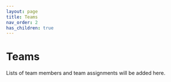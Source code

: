 ```yaml
---
layout: page
title: Teams
nav_order: 2
has_children: true
---
```


# Teams

Lists of team members and team assignments will be added here.